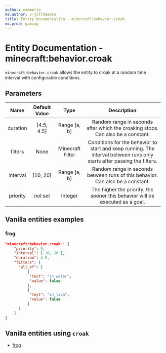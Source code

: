```yaml
---
author: mammerla
ms.author: v-jillheaden
title: Entity Documentation - minecraft:behavior.croak
ms.prod: gaming
---
```


# Entity Documentation - minecraft:behavior.croak

`minecraft:behavior.croak` allows the entity to croak at a random time interval with configurable conditions.

## Parameters

| Name| Default Value| Type| Description |
|:-----------:|:-----------:|:-----------:|:-----------:|
| duration| [4.5, 4.5]| Range [a, b]| Random range in seconds after which the croaking stops. Can also be a constant. |
| filters| None | Minecraft Filter| Conditions for the behavior to start and keep running. The interval between runs only starts after passing the filters. |
| interval| [10, 20]| Range [a, b]| Random range in seconds between runs of this behavior. Can also be a constant. |
| priority|*not set*|Integer|The higher the priority, the sooner this behavior will be executed as a goal.|

## Vanilla entities examples

### frog

```json
"minecraft:behavior.croak": {
    "priority": 9,
    "interval": [ 10, 20 ],
    "duration": 4.5,
    "filters": {
      "all_of": [
          {
           "test": "in_water",
           "value": false
          },
          {
           "test": "in_lava",
           "value": false
          }
      ]
    }
}
```

## Vanilla entities using `croak`

- [frog](../../../../Source/VanillaBehaviorPack_Snippets/entities/frog.md)

